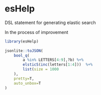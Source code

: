 # esHelp

DSL statement for generating elastic search

In the process of improvement

```R
library(esHelp)
 
jsonlite::toJSON(
	bool_q( 
		a %in% LETTERS[4:9],?b) %+% 
		elsticS(inc(letters[1:4]))  %+%
		list(size = 1000
	), 
	pretty=T, 
	auto_unbox=T
)  

```
 